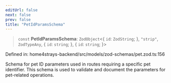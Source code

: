```yaml
---
editUrl: false
next: false
prev: false
title: "PetIdParamsSchema"
---
```


> `const` **PetIdParamsSchema**: `ZodObject`\<\{ `id`: `ZodString`; \}, `"strip"`, `ZodTypeAny`, \{ `id`: `string`; \}, \{ `id`: `string`; \}\>

Defined in: home4strays-backend/src/models/zod-schemas/pet.zod.ts:156

Schema for pet ID parameters used in routes requiring a specific pet identifier.
This schema is used to validate and document the parameters for pet-related operations.
